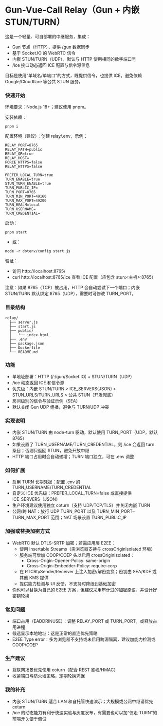 # Gun-Vue-Call Relay（Gun + 内嵌 STUN/TURN）

这是一个轻量、可自部署的中继服务，集成：
- Gun 节点（HTTP），提供 /gun 数据同步
- 基于 Socket.IO 的 WebRTC 信令
- 内嵌 STUN/TURN（UDP），默认与 HTTP 使用相同的数字端口号
- /ice 接口动态返回 ICE 配置与信令源信息

目标是使用“单域名/单端口”的方式，既提供信令，也提供 ICE，避免依赖 Google/Cloudflare 等公共 STUN 服务。

### 快速开始

环境要求：Node.js 18+；建议使用 pnpm。

安装依赖：
```
pnpm i
```

配置环境（建议）：创建 relay/.env，示例：
```
RELAY_PORT=8765
RELAY_PATH=public
RELAY_QR=true
RELAY_HOST=
FORCE_HTTPS=false
RELAY_HTTPS=false

PREFER_LOCAL_TURN=true
TURN_ENABLE=true
STUN_TURN_ENABLE=true
TURN_PUBLIC_IP=
TURN_PORT=8765
TURN_MIN_PORT=49160
TURN_MAX_PORT=49200
TURN_REALM=local
TURN_USERNAME=
TURN_CREDENTIAL=
```

启动：
```
pnpm start
```
- 或：
```
node -r dotenv/config start.js
```

验证：
- 访问 http://localhost:8765/
- curl http://localhost:8765/ice 查看 ICE 配置（应包含 stun:<主机>:8765）

注意：如果 8765（TCP）被占用，HTTP 会自动尝试下一个端口；内嵌 STUN/TURN 默认绑定 8765（UDP），需要时可修改 TURN_PORT。

### 目录结构
```
relay/
  ├── server.js
  ├── start.js
  ├── public/
  │   └── index.html
  ├── .env
  ├── package.json
  ├── Dockerfile
  └── README.md
```

### 功能
- 单地址部署：HTTP (/:/gun/Socket.IO) + STUN/TURN（UDP）
- /ice 动态返回 ICE 和信令源
- 优先级：内嵌 STUN/TURN > ICE_SERVERS(JSON) > STUN_URLS/TURN_URLS > 公共 STUN（开发兜底）
- 房间级别的信令与验证示例（SEA）
- 默认关闭 Gun UDP 组播，避免与 TURN/UDP 冲突

### 实现说明
- 内嵌 STUN/TURN 由 node-turn 驱动，默认使用 TURN_PORT（UDP，默认 8765）
- 如果设置了 TURN_USERNAME/TURN_CREDENTIAL，则 /ice 会返回 turn: 条目；否则只返回 STUN，避免开放中继
- HTTP 端口占用时会自动递增；TURN 端口独立，可在 .env 调整

### 如何扩展
- 启用 TURN 长期凭据：配置 .env 的 TURN_USERNAME/TURN_CREDENTIAL
- 自定义 ICE 优先级：PREFER_LOCAL_TURN=false 或直接提供 ICE_SERVERS（JSON）
- 生产环境建议使用独立 coturn（支持 UDP/TCP/TLS）并关闭内嵌 TURN
- 公网/跨 NAT：放行 UDP TURN_PORT 以及 TURN_MIN_PORT–TURN_MAX_PORT 范围；NAT 场景设置 TURN_PUBLIC_IP

### 加强或替换加密方式
- WebRTC 默认 DTLS-SRTP 加密；若需应用层 E2EE：
  - 使用 Insertable Streams（需浏览器支持与 crossOriginIsolated 环境）
  - 服务端可增加 COOP/COEP 头以启用 crossOriginIsolated：
    - Cross-Origin-Opener-Policy: same-origin
    - Cross-Origin-Embedder-Policy: require-corp
  - 在 RTCRtpSender/Receiver 上注入加密/解密变换；密钥由 SEA/KDF 或其他 KMS 提供
  - 提供能力检测与 UI 反馈，不支持时降级到基础加密
- 你也可以替换为自己的 E2EE 方案，但建议采用审计过的加密原语，并设计好密钥轮换

### 常见问题
- 端口占用（EADDRINUSE）：调整 RELAY_PORT 或 TURN_PORT，或释放占用进程
- 候选显示本地地址：这是正常的直连优先策略
- E2EE Type error：多为浏览器不支持或未启用跨源隔离，建议加能力检测或 COOP/COEP

### 生产建议
- 互联网场景优先使用 coturn（配合 REST 鉴权/HMAC）
- 收紧端口与防火墙策略，定期轮换凭据

### 我的补充
- 内嵌 STUN/TURN 适合 LAN 和自托管快速演示；大规模或公网中继请优先 coturn
- /ice 的动态能力有利于快速实验与灰度发布，有需要也可以加“仅走 TURN”的前端开关便于调试
